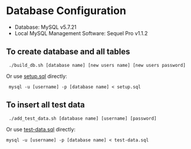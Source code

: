 # Database Configuration

- Database: MySQL v5.7.21
- Local MySQL Management Software: Sequel Pro v1.1.2

## To create database and all tables
```
 ./build_db.sh [database name] [new users name] [new users password]
```

Or use [setup.sql](setup.sql) directly:

``` mysql -u [username] -p [database name] < setup.sql```

## To insert all test data
```
 ./add_test_data.sh [database name] [username] [password]
```

Or use [test-data.sql](test-data.sql) directly:

```mysql -u [username] -p [database name] < test-data.sql```
